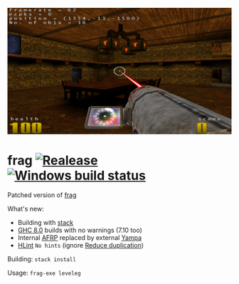 ![Haskell frag 3D-shooter game screenshot](/Screenshot.png)
# frag [![Realease](https://img.shields.io/badge/Release-v1.2-blue.svg)](https://github.com/pushkinma/frag) [![Windows build status](https://img.shields.io/badge/Windows%20build-passing-brightgreen.svg)](https://ci.appveyor.com/project/pushkinma/frag)
Patched version of [frag](https://wiki.haskell.org/Frag)

What's new:
* Building with [stack](http://haskellstack.org)
* [GHC 8.0](https://www.haskell.org/ghc/) builds with no warnings (7.10 too)
* Internal [AFRP](https://wiki.haskell.org/Arrows-based_Functional_Reactive_Programming) replaced by external [Yampa](https://wiki.haskell.org/Yampa)
* [HLint](https://hackage.haskell.org/package/hlint) `No hints` (ignore [Reduce duplication](https://downloads.haskell.org/~ghc/8.0.1/docs/html/users_guide/extending_ghc.html#annotating-modules))

Building:
  `stack install`

Usage:
  `frag-exe leveleg`
